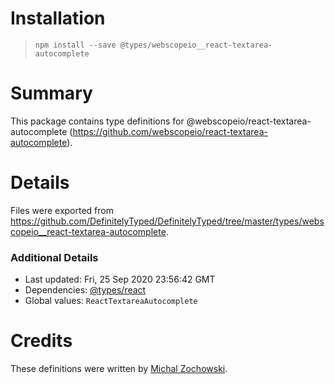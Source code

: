# Installation
> `npm install --save @types/webscopeio__react-textarea-autocomplete`

# Summary
This package contains type definitions for @webscopeio/react-textarea-autocomplete (https://github.com/webscopeio/react-textarea-autocomplete).

# Details
Files were exported from https://github.com/DefinitelyTyped/DefinitelyTyped/tree/master/types/webscopeio__react-textarea-autocomplete.

### Additional Details
 * Last updated: Fri, 25 Sep 2020 23:56:42 GMT
 * Dependencies: [@types/react](https://npmjs.com/package/@types/react)
 * Global values: `ReactTextareaAutocomplete`

# Credits
These definitions were written by [Michal Zochowski](https://github.com/michauzo).
